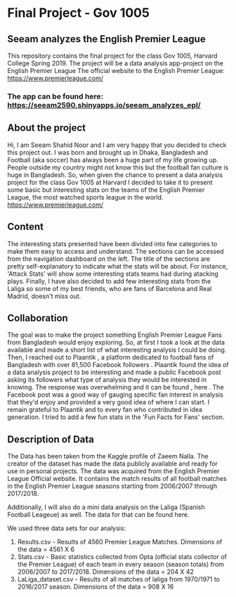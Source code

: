 # Final Project - Gov 1005
## Seeam analyzes the English Premier League
This repository contains the final project for the class Gov 1005, Harvard College Spring 2019.
The project will be a data analysis app-project on the English Premier League
The official website to the English Premier League: https://www.premierleague.com/ 

### The app can be found here: https://seeam2590.shinyapps.io/seeam_analyzes_epl/ 

## About the project
Hi, I am Seeam Shahid Noor and I am very happy that you decided to check this project out. I was born and brought up in Dhaka, Bangladesh and Football (aka soccer) has always been a huge part of my life growing up. People outside my country might not know this but the football fan culture is huge in Bangladesh. So, when given the chance to present a data analysis project for the class Gov 1005 at Harvard I decided to take it to present some basic but interesting stats on the teams of the English Premier League, the most watched sports league in the world. https://www.premierleague.com/  

## Content
The interesting stats presented have been divided into few categories to make them easy to access and understand. The sections can be accessed from the navigation dashboard on the left. The title of the sections are pretty self-explanatory to indicate what the stats will be about. For instance, 'Attack Stats' will show some interesting stats teams had during atacking plays. Finally, I have also decided to add few interesting stats from the Laliga so some of my best friends, who are fans of Barcelona and Real Madrid, doesn't miss out.

## Collaboration
The goal was to make the project something English Premier League Fans from Bangladesh would enjoy exploring. So, at first I took a look at the data available and made a short list of what interesting analysis I could be doing. Then, I reached out to Plaantik , a platform dedicated to football fans of Bangladesh with over 81,500 Facebook followers . Plaantik found the idea of a data analysis project to be interesting and made a public Facebook post asking its followers what type of analysis they would be interested in knowing. The response was overwhelming and it can be found , here . The Facebook post was a good way of gauging specific fan interest in analysis that they'd enjoy and provided a very good idea of where I can start. I remain grateful to Plaantik and to every fan who contributed in idea generation. I tried to add a few fun stats in the 'Fun Facts for Fans' section.

## Description of Data
The Data has been taken from the Kaggle profile of Zaeem Nalla. The creator of the dataset has made the data publicly available and ready for use in personal projects. The data was acquired from the English Premier League Official website. It contains the match results of all football matches in the English Premier League seasons starting from 2006/2007 through 2017/2018.

Additionally, I will also do a mini data analysis on the Laliga (Spanish Football Leageue) as well. The data for that can be found here.

We used three data sets for our analysis: 
1. Results.csv - Results of 4560 Premier League Matches. Dimensions of the data = 4561 X 6  
2. Stats.csv - Basic statistics collected from Opta (official stats collector of the Premier League) of each team in every season (season totals) from 2006/2007 to 2017/2018. Dimensions of the data = 204 X 42  
3. LaLiga_dataset.csv - Results of all matches of laliga from 1970/1971 to 2016/2017 season. Dimensions of the data = 908 X 16  
